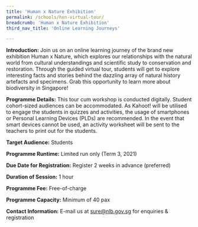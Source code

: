 ```yaml
---
title: 'Human x Nature Exhibition'
permalink: /schools/hxn-virtual-tour/
breadcrumb: 'Human x Nature Exhibition'
third_nav_title: 'Online Learning Journeys'

---
```


**Introduction:** Join us on an online learning journey of the brand new exhibition Human x Nature, which explores our relationships with the natural world from cultural understandings and scientific study to conservation and restoration.  Through the guided virtual tour, students will get to explore interesting facts and stories behind the dazzling array of natural history artefacts and specimens. Grab this opportunity to learn more about biodiversity in Singapore!  

**Programme Details:** This tour cum workshop is conducted digitally. Student cohort-sized audiences can be accommodated. As Kahoot! will be utilised to engage the students in quizzes and activities, the usage of smartphones or Personal Learning Devices (PLDs) are recommended. In the event that smart devices cannot be used, an activity worksheet will be sent to the teachers to print out for the students. 

**Target Audience:** Students

**Programme Runtime:** Limited run only (Term 3, 2021)

**Due Date for Registration:** Register 2 weeks in advance (preferred)

**Duration of Session:** 1 hour

**Programme Fee:** Free-of-charge

**Programme Capacity:** Minimum of 40 pax

**Contact Information:** E-mail us at [sure@nlb.gov.sg](mailto:sure@nlb.gov.sg) for enquiries & registration

 